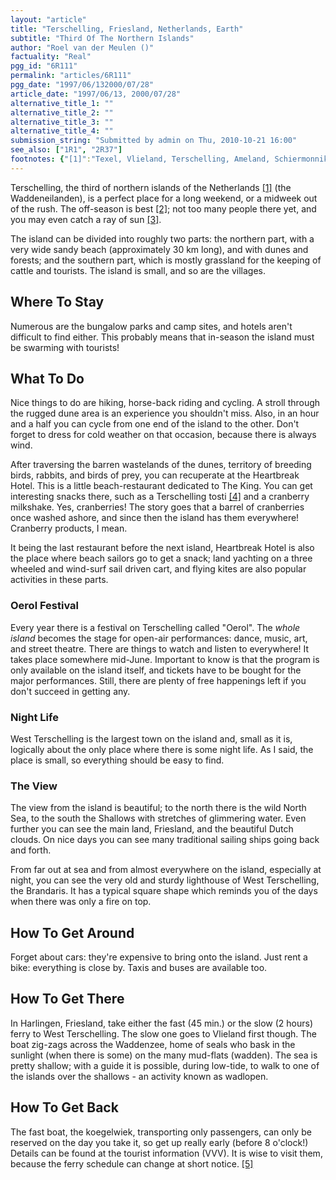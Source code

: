 ```yaml
---
layout: "article"
title: "Terschelling, Friesland, Netherlands, Earth"
subtitle: "Third Of The Northern Islands"
author: "Roel van der Meulen ()"
factuality: "Real"
pgg_id: "6R111"
permalink: "articles/6R111"
pgg_date: "1997/06/132000/07/28"
article_date: "1997/06/13, 2000/07/28"
alternative_title_1: ""
alternative_title_2: ""
alternative_title_3: ""
alternative_title_4: ""
submission_string: "Submitted by admin on Thu, 2010-10-21 16:00"
see_also: ["1R1", "2R37"]
footnotes: {"[1]":"Texel, Vlieland, Terschelling, Ameland, Schiermonnikoog.","[2]":"Note: I have only been here in the off-season.","[3]":"Actually, it is said that there is twice as much sun here than in the rest of the Netherlands! Combined with the extra wind it is, on average, a drier place too.","[4]":"Tosti: grilled sandwich, standard with cheese and ham.","[5]":"Link to more information about the island: http://dit.is/terschelling"}
---
```

<div>
<p>Terschelling, the third of northern islands of the Netherlands <a href="#footnotes.1" class="footnote-link">[1]</a> (the Waddeneilanden), is a perfect place for a long weekend, or a midweek out of the rush. The off-season is best <a href="#footnotes.2" class="footnote-link">[2]</a>; not too many people there yet, and you may even catch a ray of sun <a href="#footnotes.3" class="footnote-link">[3]</a>.</p>
<p>The island can be divided into roughly two parts: the northern part, with a very wide sandy beach (approximately 30 km long), and with dunes and forests; and the southern part, which is mostly grassland for the keeping of cattle and tourists. The island is small, and so are the villages.</p>
<h2>Where To Stay</h2>
<p>Numerous are the bungalow parks and camp sites, and hotels aren't difficult to find either. This probably means that in-season the island must be swarming with tourists!</p>
<h2>What To Do</h2>
<p>Nice things to do are hiking, horse-back riding and cycling. A stroll through the rugged dune area is an experience you shouldn't miss. Also, in an hour and a half you can cycle from one end of the island to the other. Don't forget to dress for cold weather on that occasion, because there is always wind.</p>
<p>After traversing the barren wastelands of the dunes, territory of breeding birds, rabbits, and birds of prey, you can recuperate at the Heartbreak Hotel. This is a little beach-restaurant dedicated to The King. You can get interesting snacks there, such as a Terschelling tosti <a href="#footnotes.4" class="footnote-link">[4]</a> and a cranberry milkshake. Yes, cranberries! The story goes that a barrel of cranberries once washed ashore, and since then the island has them everywhere! Cranberry products, I mean.</p>
<p>It being the last restaurant before the next island, Heartbreak Hotel is also the place where beach sailors go to get a snack; land yachting on a three wheeled and wind-surf sail driven cart, and flying kites are also popular activities in these parts.</p>
<h3>Oerol Festival</h3>
<p>Every year there is a festival on Terschelling called "Oerol". The <em>whole island</em> becomes the stage for open-air performances: dance, music, art, and street theatre. There are things to watch and listen to everywhere! It takes place somewhere mid-June. Important to know is that the program is only available on the island itself, and tickets have to be bought for the major performances. Still, there are plenty of free happenings left if you don't succeed in getting any.</p>
<h3>Night Life</h3>
<p>West Terschelling is the largest town on the island and, small as it is, logically about the only place where there is some night life. As I said, the place is small, so everything should be easy to find.</p>
<h3>The View</h3>
<p>The view from the island is beautiful; to the north there is the wild North Sea, to the south the Shallows with stretches of glimmering water. Even further you can see the main land, Friesland, and the beautiful Dutch clouds. On nice days you can see many traditional sailing ships going back and forth.</p>
<p>From far out at sea and from almost everywhere on the island, especially at night, you can see the very old and sturdy lighthouse of West Terschelling, the Brandaris. It has a typical square shape which reminds you of the days when there was only a fire on top.</p>
<h2>How To Get Around</h2>
<p>Forget about cars: they're expensive to bring onto the island. Just rent a bike: everything is close by. Taxis and buses are available too.</p>
<h2>How To Get There</h2>
<p>In Harlingen, Friesland, take either the fast (45 min.) or the slow (2 hours) ferry to West Terschelling. The slow one goes to Vlieland first though. The boat zig-zags across the Waddenzee, home of seals who bask in the sunlight (when there is some) on the many mud-flats (wadden). The sea is pretty shallow; with a guide it is possible, during low-tide, to walk to one of the islands over the shallows - an activity known as wadlopen.</p>
<h2>How To Get Back</h2>
<p>The fast boat, the koegelwiek, transporting only passengers, can only be reserved on the day you take it, so get up really early (before 8 o'clock!) Details can be found at the tourist information (VVV). It is wise to visit them, because the ferry schedule can change at short notice. <a href="#footnotes.5" class="footnote-link">[5]</a></p>
</div>
